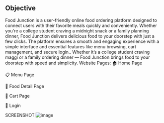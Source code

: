 ## Objective
Food Junction is a user-friendly online food ordering platform designed to connect users with their favorite meals quickly and conveniently. Whether you're a college student craving a midnight snack or a family planning dinner, Food Junction delivers delicious food to your doorstep with just a few clicks. The platform ensures a smooth and engaging experience with a simple interface and essential features like menu browsing, cart management, and secure login..
Whether it’s a college student craving maggi or a family ordering dinner — Food Junction brings food to your doorstep with speed and simplicity.
Website Pages:
🏠 Home Page 

📋 Menu Page 

🍔 Food Detail Page 

🛒 Cart Page

🔑 Login 

SCREENSHOT 
![image](https://github.com/user-attachments/assets/21e9cb73-b178-4990-9c1b-e2bd831ac66d)

